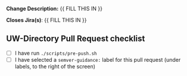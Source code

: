 **Change Description:** {{ FILL THIS IN }}

**Closes Jira(s)**: {{ FILL THIS IN }}

## UW-Directory Pull Request checklist

- [ ] I have run `./scripts/pre-push.sh`
- [ ] I have selected a `semver-guidance:` label for this pull request (under labels,
      to the right of the screen)
